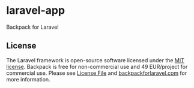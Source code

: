 # laravel-app
Backpack for Laravel

## License

The Laravel framework is open-source software licensed under the [MIT license](https://opensource.org/licenses/MIT).
Backpack is free for non-commercial use and 49 EUR/project for commercial use. Please see [License File](https://github.com/Laravel-Backpack/Base/blob/master/LICENSE.md) and [backpackforlaravel.com](https://backpackforlaravel.com/#pricing) for more information.
